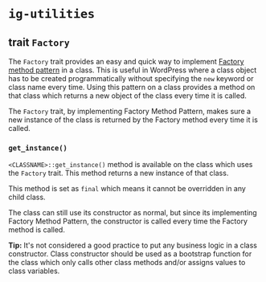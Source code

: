 # `ig-utilities`

## trait `Factory`

The `Factory` trait provides an easy and quick way to implement [Factory method pattern](https://en.wikipedia.org/wiki/Factory_method_pattern) in a class. This is useful in WordPress where a class object has to be created programmatically without specifying the `new` keyword or class name every time. Using this pattern on a class provides a method on that class which returns a new object of the class every time it is called.

The `Factory` trait, by implementing Factory Method Pattern, makes sure a new instance of the class is returned by the Factory method every time it is called.

### `get_instance()`

`<CLASSNAME>::get_instance()` method is available on the class which uses the `Factory` trait. This method returns a new instance of that class.

This method is set as `final` which means it cannot be overridden in any child class.

The class can still use its constructor as normal, but since its implementing Factory Method Pattern, the constructor is called every time the Factory method is called.

**Tip:** It's not considered a good practice to put any business logic in a class constructor. Class constructor should be used as a bootstrap function for the class which only calls other class methods and/or assigns values to class variables.
